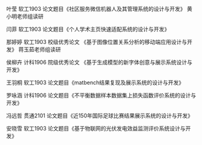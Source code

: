 叶莹 软工1903 论文题目《社区服务微信机器人及其管理系统的设计与开发》 黄小明老师组读研

闫菲 软工1903 论文题目《个人学术主页快速适配系统的设计与开发》

那婷婷 软工1903 校级优秀论文 《基于图像位置关系分析的移动端应用设计与开发》 蒋玉茹老师组读研

侯柳卉 计科1906 院级优秀论文 《基于生成模型的新字体创意与展示系统设计与开发》

王羽桐 软工1903 论文题目《matbench结果复现及展示系统的设计与开发》

罗咏涵 计科1906 论文题目《不平衡数据样本数据集上损失函数评价系统的设计与开发》

冯远哲 贯通2101 论文题目《近150年国际足球比赛结果展示系统的设计与开发》

安晓雪 软工1903 论文题目《基于物联网的光伏发电效益监测评价系统设计与开发》